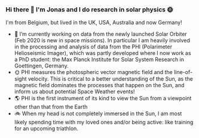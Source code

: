 ### Hi there 👋 I'm Jonas and I do research in solar physics 🌞

I'm from Belgium, but lived in the UK, USA, Australia and now Germany!

- 🔭 I’m currently working on data from the newly launched Solar Orbiter (Feb 2020 is new in space missions). In particular I am heavily involved in the processing and analysis of data from the PHI (Polarimeter Helioseismic Imager), which was partly developed where I now work as a PhD student: the Max Planck Institute for Solar System Research in Goettingen, Germany. <br>
- 🌞 PHI measures the photospheric vector magnetic field and the line-of-sight velocity. This is critical to a better understanding of the Sun, as the magnetic field dominates the processes that happen on the Sun, and inform us about potential Space Weather events! <br>
- 🌎 PHI is the first instrument of its kind to view the Sun from a viewpoint other than that from the Earth
- 🚲 When my head is not completely immersed in the Sun, I am most likely spending time with my loved ones and/or being active: like training for an upcoming triathlon.
<!--
**JonasSinjan/JonasSinjan** is a ✨ _special_ ✨ repository because its `README.md` (this file) appears on your GitHub profile.

Here are some ideas to get you started:


- 🌱 I’m currently learning ...
- 👯 I’m looking to collaborate on ...
- 🤔 I’m looking for help with ...
- 💬 Ask me about ...
- 📫 How to reach me: ...
- 😄 Pronouns: ...
- ⚡ Fun fact: ...
-->
